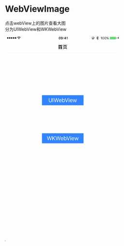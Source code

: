 # WebViewImage
点击webView上的图片查看大图  
分为UIWebView和WKWebView

![](https://raw.githubusercontent.com/misslove1015/DemoPictures/master/WebViewImage.gif)
